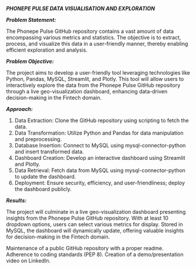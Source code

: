 *******PHONEPE PULSE DATA VISUALISATION AND EXPLORATION*******


***Problem Statement:***

The Phonepe Pulse GitHub repository contains a vast amount of data encompassing various metrics and statistics. The objective is to extract, process, and visualize this data in a user-friendly manner, thereby enabling efficient exploration and analysis.


***Problem Objective:***

The project aims to develop a user-friendly tool leveraging technologies like Python, Pandas, MySQL, Streamlit, and Plotly. This tool will allow users to interactively explore the data from the Phonepe Pulse GitHub repository through a live geo-visualization dashboard, enhancing data-driven decision-making in the Fintech domain.


***Approach:***

1. Data Extraction: Clone the GitHub repository using scripting to fetch the data.
2. Data Transformation: Utilize Python and Pandas for data manipulation and preprocessing.
3. Database Insertion: Connect to MySQL using mysql-connector-python and insert transformed data.
4. Dashboard Creation: Develop an interactive dashboard using Streamlit and Plotly.
5. Data Retrieval: Fetch data from MySQL using mysql-connector-python to update the dashboard.
6. Deployment: Ensure security, efficiency, and user-friendliness; deploy the dashboard publicly.


***Results:***

The project will culminate in a live geo-visualization dashboard presenting insights from the Phonepe Pulse GitHub repository. With at least 10 dropdown options, users can select various metrics for display. Stored in MySQL, the dashboard will dynamically update, offering valuable insights for decision-making in the Fintech domain.


Maintenance of a public GitHub repository with a proper readme.
Adherence to coding standards (PEP 8).
Creation of a demo/presentation video on LinkedIn.
